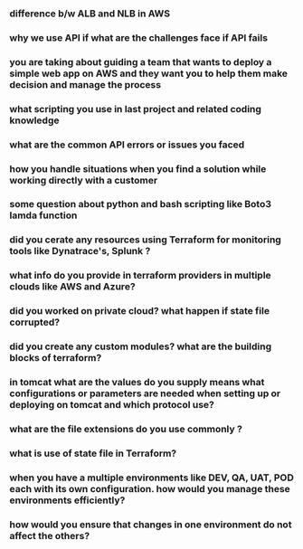 ### difference b/w ALB and NLB in AWS

### why we use API if what are the challenges face if API fails

### you are taking about guiding a team that wants to deploy a simple web app on AWS and they want you to help them make decision and manage the process

### what scripting you use in last project and related coding knowledge

### what are the common API errors or issues you faced

### how you handle situations when you find a solution while working directly with a customer

### some question about python and bash scripting like Boto3 lamda function

### did you cerate any resources using Terraform for monitoring tools like Dynatrace's, Splunk ? 

### what info do you provide in terraform providers in multiple clouds like AWS and Azure?

### did you worked on private cloud? what happen if state file corrupted? 

### did you create any custom modules? what are the building blocks of terraform?

### in tomcat what are the values do you supply means what configurations or parameters are needed when setting up or deploying on tomcat and which protocol use? 

### what are the file extensions do you use commonly ?

### what is use of state file in Terraform?

### when you have a multiple environments like DEV, QA, UAT, POD each with its own configuration. how would you manage these environments efficiently?

### how would you ensure that changes in one environment do not affect the others?
